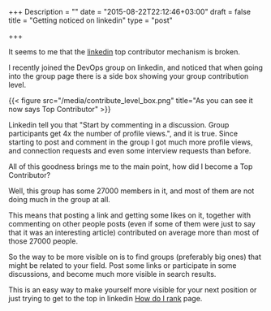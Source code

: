 +++
Description = ""
date = "2015-08-22T22:12:46+03:00"
draft = false
title = "Getting noticed on linkedin"
type = "post"

+++

It seems to me that the [linkedin](https://linkedin.com) top contributor mechanism is broken. 

I recently joined the DevOps group on linkedin, and noticed that when going into the group page there is a side box showing your group contribution level.

<!--more-->
{{< figure src="/media/contribute_level_box.png" title="As you can see it now says Top Contributor" >}}

Linkedin tell you that "Start by commenting in a discussion. Group participants get 4x the number of profile views.", and it is true.
Since starting to post and comment in the group I got much more profile views, and connection requests and even some interview requests than before.

All of this goodness brings me to the main point, how did I become a Top Contributor?

Well, this group has some 27000 members in it, and most of them are not doing much in the group at all. 

This means that posting a link and getting some likes on it, together with commenting on other people posts (even if some of them were just to say that it was an interesting article) contributed on average more than most of those 27000 people.

So the way to be more visible on is to find groups (preferably big ones) that might be related to your field. Post some links or participate in some discussions, and become much more visible in search results.

This is an easy way to make yourself more visible for your next position or just trying to get to the top in linkedin [How do I rank](https://www.linkedin.com/wvmx/profile/rankings?trk=wvmx-profile) page.
